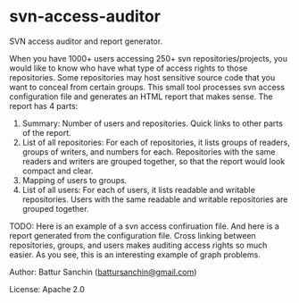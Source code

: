 # svn-access-auditor
SVN access auditor and report generator.

When you have 1000+ users accessing 250+ svn repositories/projects, you would like to know who have what type of access rights to those repositories. Some repositories may host sensitive source code that you want to conceal from certain groups. This small tool processes svn access configuration file and generates an HTML report that makes sense. The report has 4 parts:

1. Summary: Number of users and repositories. Quick links to other parts of the report.
2. List of all repositories: For each of repositories, it lists groups of readers, groups of writers, and numbers for each. Repositories with the same readers and writers are grouped together, so that the report would look compact and clear.
3. Mapping of users to groups.
4. List of all users: For each of users, it lists readable and writable repositories. Users with the same readable and writable repositories are grouped together. 

TODO: Here is an example of a svn access confiruation file. And here is a report generated from the configuration file. Cross linking between repositories, groups, and users makes auditing access rights so much easier. As you see, this is an interesting example of graph problems.

Author: Battur Sanchin (battursanchin@gmail.com)

License: Apache 2.0
